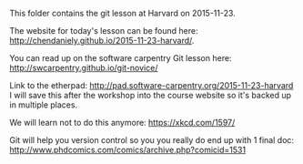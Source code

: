 This folder contains the git lesson at Harvard on 2015-11-23.

The website for today's lesson can be found here: http://chendaniely.github.io/2015-11-23-harvard/.

You can read up on the software carpentry Git lesson here: http://swcarpentry.github.io/git-novice/

Link to the etherpad: http://pad.software-carpentry.org/2015-11-23-harvard
I will save this after the workshop into the course website so it's backed up in multiple places.

We will learn not to do this anymore: https://xkcd.com/1597/

Git will help you version control so you you really do end up with 1 final doc: http://www.phdcomics.com/comics/archive.php?comicid=1531
